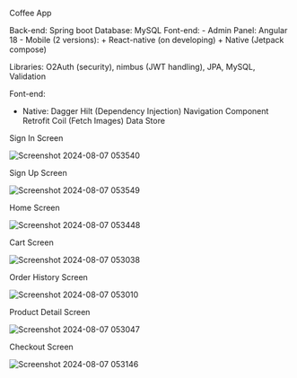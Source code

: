 Coffee App

Back-end: Spring boot
Database: MySQL
Font-end: - Admin Panel: Angular 18 - Mobile (2 versions): + React-native (on developing) + Native (Jetpack compose)

Libraries: O2Auth (security), nimbus (JWT handling), JPA, MySQL, Validation

Font-end:

- Native:
  Dagger Hilt (Dependency Injection)
  Navigation Component
  Retrofit
  Coil (Fetch Images)
  Data Store

Sign In Screen

![Screenshot 2024-08-07 053540](https://github.com/user-attachments/assets/f9e9e0b8-5775-450c-a1e1-da87abc04237)

Sign Up Screen

![Screenshot 2024-08-07 053549](https://github.com/user-attachments/assets/43566c75-5cad-4af3-a1cc-643c98993103)

Home Screen

![Screenshot 2024-08-07 053448](https://github.com/user-attachments/assets/5539ab55-516c-470c-bd79-375441ec9ecd)

Cart Screen

![Screenshot 2024-08-07 053038](https://github.com/user-attachments/assets/c57159fe-3b46-4784-94a9-0e022aa17533)

Order History Screen

![Screenshot 2024-08-07 053010](https://github.com/user-attachments/assets/9b63ee9c-ae67-49dc-a946-320d91a26830)

Product Detail Screen

![Screenshot 2024-08-07 053047](https://github.com/user-attachments/assets/c4fcc9f5-a948-4394-9a30-5c230122f62a)

Checkout Screen

![Screenshot 2024-08-07 053146](https://github.com/user-attachments/assets/ca303a36-3a3c-4520-9fd1-3c90932a0c27)
